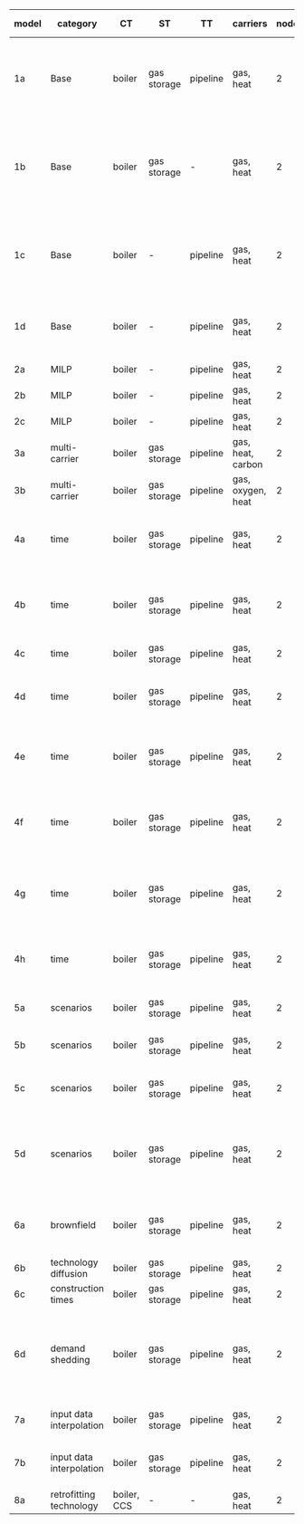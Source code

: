 | **model** | **category**             | **CT**      | **ST**        | **TT**   | **carriers**      | **nodes** | **intra-year** | **inter-year**        | **responsible** | **comment**                                                           |
|-----------|--------------------------|-------------|---------------|----------|-------------------|-----------|----------------|-----------------------|-----------------|-----------------------------------------------------------------------|
| 1a        | Base                     | boiler      | gas storage   | pipeline | gas, heat         | 2         | 2 TS           | 1 year                | AG              | basic functionality of conversion, storage, transport  technology     |
| 1b        | Base                     | boiler      | gas storage   | -        | gas, heat         | 2         | 2 TS           | 1 year                | LK, AG          | energy system without transport technology, energy to power ratio 1h  |
| 1c        | Base                     | boiler      | -             | pipeline | gas, heat         | 2         | 1 TS           | 1 year                | LK, AG          | energy system without storage technologies, no transport loss         |
| 1d        | Base                     | boiler      | -             | pipeline | gas, heat         | 2         | 1 TS           | 1 year                | AG              | transport technology with exponential loss                            |
| 2a        | MILP                     | boiler      | -             | pipeline | gas, heat         | 2         | 1 TS           | 1 year                | AG              | PWA capex                                                             |
| 2b        | MILP                     | boiler      | -             | pipeline | gas, heat         | 2         | 1 TS           | 1 year                | JM              | min load                                                              |
| 2c        | MILP                     | boiler      | -             | pipeline | gas, heat         | 2         | 1 TS           | 1 year                | JM              | min capacity                                                          |
| 3a        | multi-carrier            | boiler      | gas storage   | pipeline | gas, heat, carbon | 2         | 1 TS           | 1 year                | AG              | 2 output carriers                                                     |
| 3b        | multi-carrier            | boiler      | gas storage   | pipeline | gas, oxygen, heat | 2         | 1 TS           | 1 year                | AG              | 2 input carriers                                                      |
| 4a        | time                     | boiler      | gas storage   | pipeline | gas, heat         | 2         | full TS        | 1 year                | JM              | Capacity, Opex yearly depend on maximum demand                        |
| 4b        | time                     | boiler      | gas storage   | pipeline | gas, heat         | 2         | full TS, agg.  | 1 year                | JM              | No values tested. TSA yields different values each run.               |
| 4c        | time                     | boiler      | gas storage   | pipeline | gas, heat         | 2         | 1 TS           | 3 years, PF           | JM              |                                                                       |
| 4d        | time                     | boiler      | gas storage   | pipeline | gas, heat         | 2         | 1 TS           | 3 years, 1 year MF    | JM              | Only Results object is tested: Capacity & Addition                    |
| 4e        | time                     | boiler      | gas storage   | pipeline | gas, heat         | 2         | 1 TS           | 3 years, 2 year MF    | JM              | Only Results object is tested: Capacity & Addition                    |
| 4f        | time                     | boiler      | gas storage   | pipeline | gas, heat         | 2         | full TS, agg   | 3 years, PF           | JM              | No values tested. TSA yields different values each run.               |
| 4g        | time                     | boiler      | gas storage   | pipeline | gas, heat         | 2         | full TS, agg   | 3 years, 2 year MF    | JM              | No values tested. TSA yields different values each run.               |
| 4h        | time                     | boiler      | gas storage   | pipeline | gas, heat         | 2         | 1 TS           | 3 years, PF, biannual | JB              | Test interval between years and related results.                      |
| 5a        | scenarios                | boiler      | gas storage   | pipeline | gas, heat         | 2         | 1 TS           | 1 year                | AG              | test general scenario behavior                                        |
| 5b        | scenarios                | boiler      | gas storage   | pipeline | gas, heat         | 2         | 1 TS           | 1 year                | AG              | test scenario set expansion                                           |
| 5c        | scenarios                | boiler      | gas storage   | pipeline | gas, heat         | 2         | 1 TS           | 1 year                | AG              | test scenarios for system and analysis                                |
| 5d        | scenarios                | boiler      | gas storage   | pipeline | gas, heat         | 2         | 1 TS           | 1 year                | AG              | test list expansion: scenario names, value changes, carrier exclusion |
| 6a        | brownfield               | boiler      | gas storage   | pipeline | gas, heat         | 2         | 1 TS           | 1 year                | JM              | Test capacity addition and capacities existing, also for energy       |
| 6b        | technology diffusion     | boiler      | gas storage   | pipeline | gas, heat         | 2         | 1 TS           | 3 years, PF           | JM              |                                                                       |
| 6c        | construction times       | boiler      | gas storage   | pipeline | gas, heat         | 2         | 1 TS           | 2 years, PF           | AG              |                                                                       |
| 6d        | demand shedding          | boiler      | gas storage   | pipeline | gas, heat         | 2         | 1 TS           | 1 year                | JB              | Test cost shed demand, shed demand, capacities (no transport loss)    |
| 7a        | input data interpolation | boiler      | gas storage   | pipeline | gas, heat         | 2         | 1 TS           | 3 years, PF           | LK              | interpolation of yearly input data                                    |
| 7b        | input data interpolation | boiler      | gas storage   | pipeline | gas, heat         | 2         | 1 TS           | 3 years, PF           | LK              | skip interpolation of yearly input data                               |
| 8a        | retrofitting technology  | boiler, CCS | -             | -        | gas, heat         | 2         | 1 TS           | 1 year                | AG              |                                                                       |

